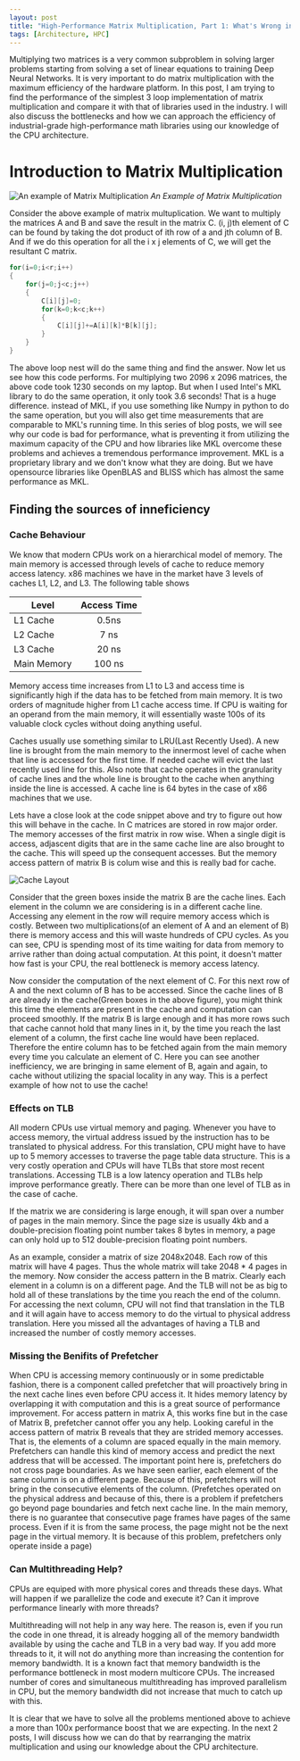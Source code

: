 ```yaml
---
layout: post
title: "High-Performance Matrix Multiplication, Part 1: What's Wrong in Your Code"
tags: [Architecture, HPC]
---
```


Multiplying two matrices is a very common subproblem in solving larger problems starting from solving a set of linear equations to training Deep Neural Networks. It is very important to do matrix multiplication with the maximum efficiency of the hardware platform. In this post, I am trying to find the performance of the simplest 3 loop implementation of matrix multiplication and compare it with that of libraries used in the industry. I will also discuss the bottlenecks and how we can approach the efficiency of industrial-grade high-performance math libraries using our knowledge of the CPU architecture.

# Introduction to Matrix Multiplication

![An example of Matrix Multiplication](/assets/img/eBPF/GEMM.png)
*An Example of Matrix Multiplication*

Consider the above example of matrix multuplication. We want to multiply the matrices A and B and save the result in the matrix C. (i, j)th element of C can be found by taking the dot product of ith row of a and jth column of B. And if we do this operation for all the i x j elements of C, we will get the resultant C matrix. 

```c
for(i=0;i<r;i++)    
{    
	for(j=0;j<c;j++)    
	{    
		C[i][j]=0;    
		for(k=0;k<c;k++)    
		{    
			C[i][j]+=A[i][k]*B[k][j];    
		}    
	}    
}
```

The above loop nest will do the same thing and find the answer.  Now let us see how this code performs. For multiplying two 2096 x 2096 matrices, the above code took 1230 seconds on my laptop. But when I used Intel's MKL library to do the same operation, it only took 3.6 seconds! That is a huge difference. instead of MKL, if you use something like Numpy in python to do the same operation, but you will also get time measurements that are comparable to MKL's running time. In this series of blog posts, we will see why our code is bad for performance, what is preventing it from utilizing the maximum capacity of the CPU and how libraries like MKL overcome these problems and achieves a tremendous performance improvement. MKL is a proprietary library and we don't know what they are doing. But we have opensource libraries like OpenBLAS and BLISS which has almost the same performance as MKL. 

## Finding the sources of inneficiency

### Cache Behaviour

We know that modern CPUs work on a hierarchical model of memory. The main memory is accessed through levels of cache to reduce memory access latency. x86 machines we have in the market have 3 levels of caches L1, L2, and L3. The following table shows 


| Level         | Access Time   |
| ------------- |:-------------:|
| L1 Cache      | 0.5ns         |
| L2 Cache      | 7 ns          |
| L3 Cache      | 20 ns         |
| Main Memory   | 100 ns        |


Memory access time increases from L1 to L3 and access time is significantly high if the data has to be fetched from main memory. It is two orders of magnitude higher from L1 cache access time. If CPU is waiting for an operand from the main memory, it will essentially waste 100s of its valuable clock cycles without doing anything useful.

Caches usually use something similar to LRU(Last Recently Used). A new line is brought from the main memory to the innermost level of cache when that line is accessed for the first time. If needed cache will evict the last recently used line for this. Also note that cache operates in the granularity of cache lines and the whole line is brought to the cache when anything inside the line is accessed. A cache line is 64 bytes in the case of x86 machines that we use.

Lets have a close look at the code snippet above and try to figure out how this will behave in the cache. In C matrices are stored in row major order. The memory accesses of the first matrix in row wise. When a single digit is access, adjascent digits that are in the same cache line are also brought to the cache. This will speed up the consequent accesses. But the memory access pattern of matrix B is colum wise and this is really bad for cache.

![Cache Layout](/assets/img/eBPF/GEMM_Cache.png)

Consider that the green boxes inside the matrix B are the cache lines. Each element in the column we are considering is in a different cache line. Accessing any element in the row will require memory access which is costly. Between two multiplications(of an element of A and an element of B) there is memory access and this will waste hundreds of CPU cycles. As you can see, CPU is spending most of its time waiting for data from memory to arrive rather than doing actual computation. At this point, it doesn't matter how fast is your CPU, the real bottleneck is memory access latency.

Now consider the computation of the next element of C. For this next row of A and the next column of B has to be accessed. Since the cache lines of B are already in the cache(Green boxes in the above figure), you might think this time the elements are present in the cache and computation can proceed smoothly. If the matrix B is large enough and it has more rows such that cache cannot hold that many lines in it, by the time you reach the last element of a column, the first cache line would have been replaced. Therefore the entire column has to be fetched again from the main memory every time you calculate an element of C. Here you can see another inefficiency, we are bringing in same element of B, again and again, to cache without utilizing the spacial locality in any way. This is a perfect example of how not to use the cache!

### Effects on TLB

All modern CPUs use virtual memory and paging. Whenever you have to access memory, the virtual address issued by the instruction has to be translated to physical address. For this translation, CPU might have to have up to 5 memory accesses to traverse the page table data structure.  This is a very costly operation and CPUs will have TLBs that store most recent translations. Accessing TLB is a low latency operation and TLBs help improve performance greatly. There can be more than one level of TLB as in the case of cache.

If the matrix we are considering is large enough, it will span over a number of pages in the main memory. Since the page size is usually 4kb and a double-precision floating point number takes 8 bytes in memory, a page can only hold up to 512 double-precision floating point numbers.

As an example, consider a matrix of size 2048x2048. Each row of this matrix will have 4 pages. Thus the whole matrix will take 2048 * 4 pages in the memory. Now consider the access pattern in the B matrix. Clearly each element in a column is on a different page. And the TLB will not be as big to hold all of these translations by the time you reach the end of the column. For accessing the next column, CPU will not find that translation in the TLB and it will again have to access memory to do the virtual to physical address translation. Here you missed all the advantages of having a TLB and increased the number of costly memory accesses.

### Missing the Benifits of Prefetcher

When CPU is accessing memory continuously or in some predictable fashion, there is a component called prefetcher that will proactively bring in the next cache lines even before CPU access it.  It hides memory latency by overlapping it with computation and this is a great source of performance improvement. For access pattern in matrix A, this works fine but in the case of Matrix B, prefetcher cannot offer you any help. Looking careful in the access pattern of matrix B reveals that they are strided memory accesses. That is, the elements of a column are spaced equally in the main memory. Prefetchers can handle this kind of memory access and predict the next address that will be accessed. The important point here is, prefetchers do not cross page boundaries. As we have seen earlier, each element of the same column is on a different page. Because of this, prefetchers will not bring in the consecutive elements of the column. (Prefetches operated on the physical address and because of this, there is a problem if prefetchers go beyond page boundaries and fetch next cache line. In the main memory, there is no guarantee that consecutive page frames have pages of the same process. Even if it is from the same process, the page might not be the next page in the virtual memory. It is because of this problem, prefetchers only operate inside a page)

### Can Multithreading Help?

CPUs are equiped with more physical cores and threads these days. What will happen if we parallelize the code and execute it? Can it improve performance linearly with more threads?

Multithreading will not help in any way here. The reason is, even if you run the code in one thread, it is already hogging all of the memory bandwidth available by using the cache and TLB in a very bad way. If you add more threads to it, it will not do anything more than increasing the contention for memory bandwidth. It is a known fact that memory bandwidth is the performance bottleneck in most modern multicore CPUs. The increased number of cores and simultaneous multithreading has improved parallelism in CPU, but the memory bandwidth did not increase that much to catch up with this.

It is clear that we have to solve all the problems mentioned above to achieve a more than 100x performance boost that we are expecting. In the next 2 posts, I will discuss how we can do that by rearranging the matrix multiplication and using our knowledge about the CPU architecture.

